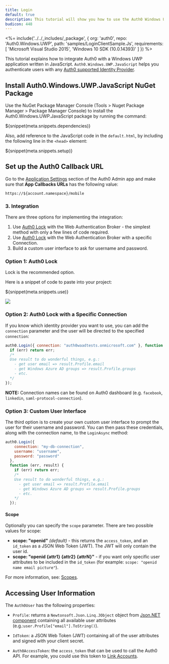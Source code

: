 ```yaml
---
title: Login
default: true
description: This tutorial will show you how to use the Auth0 Windows Universal App Javascript SDK to add authentication and authorization to your app.
budicon: 448
---
```


<%= include('../../_includes/_package', {
  org: 'auth0',
  repo: 'Auth0.Windows.UWP',
  path: 'samples/LoginClientSample.Js',
  requirements: [
    'Microsoft Visual Studio 2015',
    'Windows 10 SDK (10.0.14393)'
  ]
}) %>

This tutorial explains how to integrate Auth0 with a Windows UWP application written in JavaScript. `Auth0.Windows.UWP.JavaScript` helps you authenticate users with any [Auth0 supported Identity Provider](/identityproviders).

## Install Auth0.Windows.UWP.JavaScript NuGet Package

Use the NuGet Package Manager Console (Tools > Nuget Package Manager > Package Manager Console) to install the Auth0.Windows.UWP.JavaScript package by running the command:

${snippet(meta.snippets.dependencies)}

Also, add reference to the JavaScript code in the `default.html`, by including the following line in the `<head>` element:

${snippet(meta.snippets.setup)}

## Set up the Auth0 Callback URL

Go to the [Application Settings](${manage_url}/#/applications/${account.clientId}/settings) section of the Auth0 Admin app and make sure that **App Callbacks URLs** has the following value:

`https://${account.namespace}/mobile`

### 3. Integration
There are three options for implementing the integration:

1. Use [Auth0 Lock](/libraries/lock) with the Web Authentication Broker - the simplest method with only a few lines of code required.
2. Use [Auth0 Lock](/libraries/lock) with the Web Authentication Broker with a specific Connection.
3. Build a custom user interface to ask for username and password.

### Option 1: Auth0 Lock

Lock is the recommended option.

Here is a snippet of code to paste into your project:

${snippet(meta.snippets.use)}

![](/media/articles/native-platforms/windows-uwp-javascript/lock-widget-screenshot.png)


### Option 2: Auth0 Lock with a Specific Connection

If you know which identity provider you want to use, you can add the `connection` parameter and the user will be directed to the specified `connection`:

```javascript
auth0.Login({ connection: "auth0waadtests.onmicrosoft.com" }, function (err, result) {
  if (err) return err;
  /*
  Use result to do wonderful things, e.g.:
    - get user email => result.Profile.email
    - get Windows Azure AD groups => result.Profile.groups
    - etc.
  */
});
```

**NOTE:** Connection names can be found on Auth0 dashboard (e.g. `facebook`, `linkedin`, `saml-protocol-connection`).

### Option 3: Custom User Interface

The third option is to create your own custom user interface to prompt the user for their username and password. You can then pass these credentials, along with the connection name, to the `LoginAsync` method:

```javascript
auth0.Login({
    connection: "my-db-connection",
    username: "username",
    password: "password"
  },
  function (err, result) {
    if (err) return err;
    /*
    Use result to do wonderful things, e.g.:
      - get user email => result.Profile.email
      - get Windows Azure AD groups => result.Profile.groups
      - etc.
    */
  });
```

#### Scope

Optionally you can specify the `scope` parameter. There are two possible values for scope:

* __scope: "openid"__ _(default)_ - this returns the `access_token`, and an `id_token` as a JSON Web Token (JWT). The JWT will only contain the user id.
* __scope: "openid {attr1} {attr2} {attrN}"__ - if you want only specific user attributes to be included in the `id_token` (for example: `scope: "openid name email picture"`).

For more information, see: [Scopes](/scopes).

## Accessing User Information

The `Auth0User` has the following properties:

* `Profile`: returns a `Newtonsoft.Json.Linq.JObject` object from [Json.NET component](http://www.newtonsoft.com/json) containing all available user attributes (e.g.:`user.Profile["email"].ToString()`).
* `IdToken`: a JSON Web Token (JWT) containing all of the user attributes and signed with your client secret.

* `Auth0AccessToken`: the `access_token` that can be used to call the Auth0 API. For example, you could use this token to [Link Accounts](/link-accounts).
